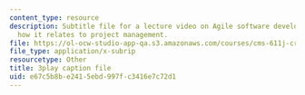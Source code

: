 ```yaml
---
content_type: resource
description: Subtitle file for a lecture video on Agile software development, and
  how it relates to project management.
file: https://ol-ocw-studio-app-qa.s3.amazonaws.com/courses/cms-611j-creating-video-games-fall-2014/e67c5b8be2415ebd997fc3416e7c72d1_UxMpn92vGXs.vtt
file_type: application/x-subrip
resourcetype: Other
title: 3play caption file
uid: e67c5b8b-e241-5ebd-997f-c3416e7c72d1
---
```

